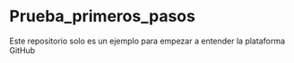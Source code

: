 # Prueba_primeros_pasos
Este repositorio solo es un ejemplo para empezar a entender la plataforma GitHub

